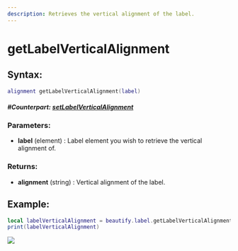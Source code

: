 ```yaml
---
description: Retrieves the vertical alignment of the label.
---
```


# getLabelVerticalAlignment

## **Syntax:**

```lua
alignment getLabelVerticalAlignment(label)
```

#### _**\#Counterpart:**_ [_**setLabelVerticalAlignment**_](setlabelverticalalignment.md)

### **Parameters:**

* **label** \(element\) : Label element you wish to retrieve the vertical alignment of.

### **Returns:**

* **alignment** \(string\) : Vertical alignment of the label.

## **Example:**

```lua
local labelVerticalAlignment = beautify.label.getLabelVerticalAlignment(createdLabel)
print(labelVerticalAlignment)
```

![](https://github.com/OvileAmriam/MTA-Beautify-Library/tree/fa0a436b55c8c25e32ea12d83b59a5808b2c3af2/.gitbook/assets/getlabelverticalalignment.png)

